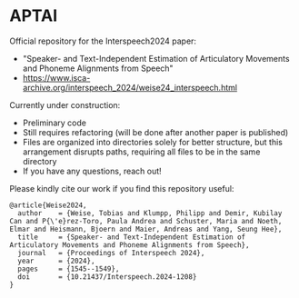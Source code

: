 # APTAI
Official repository for the Interspeech2024 paper: 
  - "Speaker- and Text-Independent Estimation of Articulatory Movements and Phoneme Alignments from Speech"
  - https://www.isca-archive.org/interspeech_2024/weise24_interspeech.html

Currently under construction:
  - Preliminary code
  - Still requires refactoring (will be done after another paper is published)
  - Files are organized into directories solely for better structure, but this arrangement disrupts paths, requiring all files to be in the same directory
  - If you have any questions, reach out!

Please kindly cite our work if you find this repository useful:
```
@article{Weise2024,
  author    = {Weise, Tobias and Klumpp, Philipp and Demir, Kubilay Can and P{\'e}rez-Toro, Paula Andrea and Schuster, Maria and Noeth, Elmar and Heismann, Bjoern and Maier, Andreas and Yang, Seung Hee},
  title     = {Speaker- and Text-Independent Estimation of Articulatory Movements and Phoneme Alignments from Speech},
  journal   = {Proceedings of Interspeech 2024},
  year      = {2024},
  pages     = {1545--1549},
  doi       = {10.21437/Interspeech.2024-1208}
}
```
